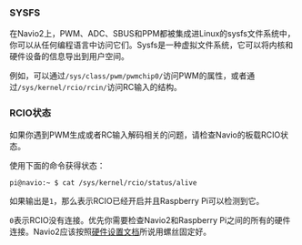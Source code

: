 ### SYSFS

在Navio2上，PWM、ADC、SBUS和PPM都被集成进Linux的sysfs文件系统中，你可以从任何编程语言中访问它们。Sysfs是一种虚拟文件系统，它可以将内核和硬件设备的信息导出到用户空间。

例如，可以通过`/sys/class/pwm/pwmchip0/`访问PWM的属性，或者通过`/sys/kernel/rcio/rcin/`访问RC输入的结构。

### RCIO状态

如果你遇到PWM生成或者RC输入解码相关的问题，请检查Navio的板载RCIO状态。

使用下面的命令获得状态：

```bash
pi@navio:~ $ cat /sys/kernel/rcio/status/alive
```

如果输出是`1`，那么表示RCIO已经开启并且Raspberry Pi可以检测到它。

`0`表示RCIO没有连接。优先你需要检查Navio2和Raspberry Pi之间的所有的硬件连接。Navio2应该按照[硬件设置文档](https://docs.emlid.com/navio2/Navio-APM/hardware-setup/#attaching-navio2-to-a-raspberry-pi)所说用螺丝固定好。
